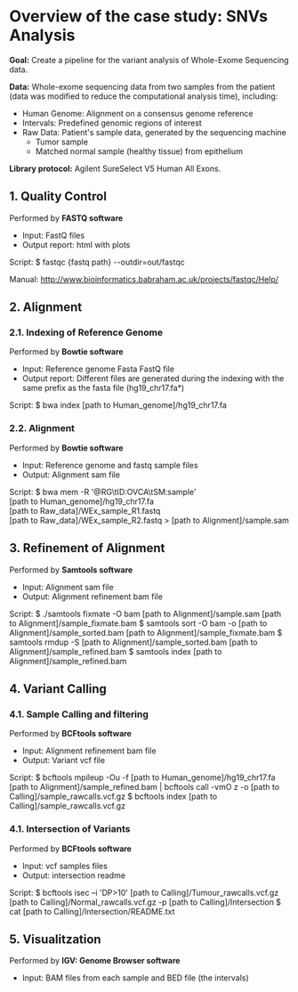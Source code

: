 # Overview of the case study: SNVs Analysis

**Goal:** Create a pipeline for the variant analysis of Whole-Exome Sequencing data.

**Data:** Whole-exome sequencing data from two samples from the patient (data was modified to reduce the computational analysis time), including:
* Human Genome: Alignment on a consensus genome reference
* Intervals: Predefined genomic regions of interest
* Raw Data: Patient's sample data, generated by the sequencing machine
    * Tumor sample
    * Matched normal sample (healthy tissue) from epithelium



**Library protocol:** Agilent SureSelect V5 Human All Exons.

## 1. Quality Control
Performed by **FASTQ software**
* Input: FastQ files
* Output report: html with plots

Script: $ fastqc {fastq path} --outdir=out/fastqc

Manual: http://www.bioinformatics.babraham.ac.uk/projects/fastqc/Help/

## 2. Alignment
### 2.1. Indexing of Reference Genome
Performed by **Bowtie software**
* Input: Reference genome Fasta FastQ file
* Output report: Different files are generated during the indexing with the same prefix as the fasta file (hg19_chr17.fa*)

Script: $ bwa index [path to Human_genome]/hg19_chr17.fa

### 2.2. Alignment
Performed by **Bowtie software**
* Input: Reference genome and fastq sample files
* Output: Alignment sam file

Script: $ bwa mem -R '@RG\tID:OVCA\tSM:sample' \
[path to Human_genome]/hg19_chr17.fa \
[path to Raw_data]/WEx_sample_R1.fastq \
[path to Raw_data]/WEx_sample_R2.fastq > [path to Alignment]/sample.sam

## 3. Refinement of Alignment
Performed by **Samtools software**
* Input: Alignment sam file
* Output: Alignment refinement bam file

Script: 
    $ ./samtools fixmate -O bam [path to Alignment]/sample.sam [path to Alignment]/sample_fixmate.bam
    $ samtools sort -O bam -o [path to Alignment]/sample_sorted.bam [path to Alignment]/sample_fixmate.bam
    $ samtools rmdup -S [path to Alignment]/sample_sorted.bam [path to Alignment]/sample_refined.bam
    $ samtools index [path to Alignment]/sample_refined.bam


## 4. Variant Calling
### 4.1. Sample Calling and filtering
Performed by **BCFtools software**
* Input: Alignment refinement bam file
* Output: Variant vcf file

Script: 
    $ bcftools mpileup -Ou -f [path to Human_genome]/hg19_chr17.fa [path to Alignment]/sample_refined.bam | bcftools call -vmO z -o [path to Calling]/sample_rawcalls.vcf.gz
    $ bcftools index [path to Calling]/sample_rawcalls.vcf.gz
### 4.1. Intersection of Variants
Performed by **BCFtools software**
* Input: vcf samples files
* Output: intersection readme

Script: 
    $ bcftools isec –i 'DP>10' [path to Calling]/Tumour_rawcalls.vcf.gz [path to Calling]/Normal_rawcalls.vcf.gz -p [path to Calling]/Intersection
    $ cat [path to Calling]/Intersection/README.txt

## 5. Visualitzation
Performed by **IGV: Genome Browser software**
* Input: BAM files from each sample and BED file (the intervals)

